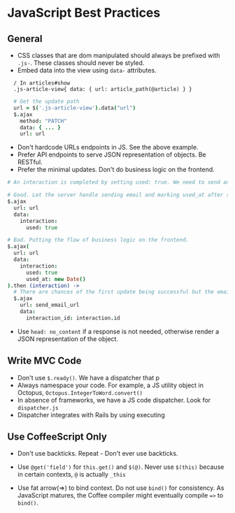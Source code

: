 # JavaScript Best Practices

## General
* CSS classes that are dom manipulated should always be prefixed with `.js-`. These classes should never be styled.
* Embed data into the view using `data-` attributes. 

```haml
  / In articles#show
  .js-article-view{ data: { url: article_path(@article) } }
```

```coffeescript
  # Get the update path
  url = $('.js-article-view').data("url")
  $.ajax
    method: "PATCH"
    data: { ... }
    url: url
```

* Don't hardcode URLs endpoints in JS. See the above example. 
* Prefer API endpoints to serve JSON representation of objects. Be RESTful.
* Prefer the minimal updates. Don't do business logic on the frontend. 
```coffeescript
# An interaction is completed by setting used: true. We need to send an email and mark the used_at timestamp

# Good. Let the server handle sending email and marking used_at after setting the used flag. 
$.ajax
  url: url
  data: 
    interaction:
      used: true

# Bad. Putting the flow of business logic on the frontend. 
$.ajax(
  url: url
  data: 
    interaction:
      used: true
      used_at: new Date()
).then (interaction) ->
  # There are chances of the first update being successful but the email not being sent because of failure here. 
  $.ajax
    url: send_email_url
    data:
      interaction_id: interaction.id
```    

* Use `head: no_content` if a response is not needed, otherwise render a JSON representation of the object. 

## Write MVC Code
* Don't use `$.ready()`. We have a dispatcher that p
* Always namespace your code. For example, a JS utility object in Octopus, `Octopus.IntegerToWord.convert()`
* In absence of frameworks, we have a JS code dispatcher. Look for `dispatcher.js`
* Dispatcher integrates with Rails by using executing 

## Use CoffeeScript Only
* Don't use backticks. Repeat - Don't ever use backticks.

* Use `@get('field')` for `this.get()` and `$(@)`. Never use `$(this)` because in certain contexts, `@` is actually `_this`

* Use fat arrow(=>) to bind context. Do not use `bind()` for consistency. As JavaScript matures, the Coffee compiler might eventually compile `=>` to `bind()`.
